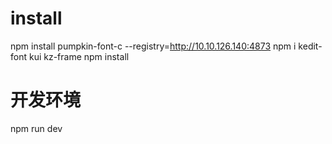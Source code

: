 # install
npm install pumpkin-font-c --registry=http://10.10.126.140:4873
npm i kedit-font kui kz-frame 
npm install

# 开发环境
npm run dev
